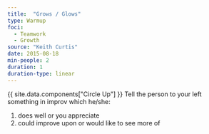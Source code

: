 ```yaml
---
title:  "Grows / Glows"
type: Warmup
foci:
  - Teamwork
  - Growth
source: "Keith Curtis"
date: 2015-08-18
min-people: 2
duration: 1
duration-type: linear
---
```

{{ site.data.components["Circle Up"] }}
Tell the person to your left something in improv which he/she:

1. does well or you appreciate
2. could improve upon or would like to see more of
